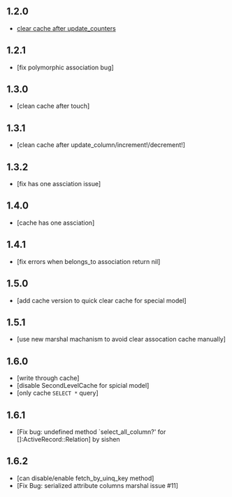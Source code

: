 1.2.0
-----
* [clear cache after update_counters](https://github.com/csdn-dev/second_level_cache/commit/240dde81199124092e0e8ad0500c167ac146e301)

1.2.1
-----
* [fix polymorphic association bug]

1.3.0
-----
* [clean cache after touch]

1.3.1
-----
* [clean cache after update_column/increment!/decrement!]

1.3.2
-----
* [fix has one assciation issue]

1.4.0
-----
* [cache has one assciation]

1.4.1
-----
* [fix errors when belongs_to association return nil]

1.5.0
-----
* [add cache version to quick clear cache for special model]

1.5.1
-----
* [use new marshal machanism to avoid clear assocation cache manually]

1.6.0
-----
* [write through cache]
* [disable SecondLevelCache for spicial model]
* [only cache `SELECT *` query]

1.6.1
-----
* [Fix bug: undefined method `select_all_column?' for []:ActiveRecord::Relation] by sishen

1.6.2
-----
* [can disable/enable fetch_by_uinq_key method]
* [Fix Bug: serialized attribute columns marshal issue #11]
